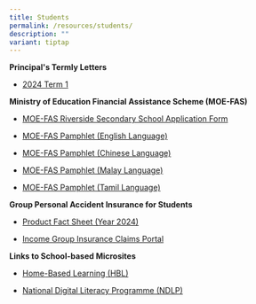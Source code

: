 ```yaml
---
title: Students
permalink: /resources/students/
description: ""
variant: tiptap
---
```

<p><strong>Principal's Termly Letters</strong></p><ul data-tight="true" class="tight"><li><p><a href="/files/Principal_s_Letter__2024_Term_1.pdf" rel="noopener noreferrer nofollow" target="_blank">2024 Term 1</a></p></li></ul><p><strong>Ministry of Education Financial Assistance Scheme (MOE-FAS)</strong></p><ul data-tight="true" class="tight"><li><p><a href="/files/2024%20moe%20fas%20application%20form-riversidess.pdf" rel="noopener noreferrer nofollow" target="_blank">MOE-FAS Riverside Secondary School Application Form</a></p></li><li><p><a href="/files/document4a_moe%20fas%20pamphet%20el.pdf" rel="noopener noreferrer nofollow" target="_blank">MOE-FAS Pamphlet (English Language)</a></p></li><li><p><a href="/files/moe%20fas%20-%20chinese%20language.pdf" rel="noopener noreferrer nofollow" target="_blank">MOE-FAS Pamphlet (Chinese Language)</a></p></li><li><p><a href="/files/document4c_moe%20fas%20pamphet%20ml.pdf" rel="noopener noreferrer nofollow" target="_blank">MOE-FAS Pamphlet (Malay Language)</a></p></li><li><p><a href="/files/document4d_moe%20fas%20pamphet%20tl.pdf" rel="noopener noreferrer nofollow" target="_blank">MOE-FAS Pamphlet (Tamil Language)</a></p></li></ul><p><strong>Group Personal Accident Insurance for Students</strong></p><ul data-tight="true" class="tight"><li><p><a href="/files/Product_Fact_Sheet_Year_2024.pdf" rel="noopener noreferrer nofollow" target="_blank">Product Fact Sheet (Year 2024)</a></p></li><li><p><a href="https://studentgpa.incomegroupins.com.sg" rel="noopener noreferrer nofollow" target="_blank">Income Group Insurance Claims Portal</a></p></li></ul><p><strong>Links to School-based Microsites</strong></p><ul data-tight="true" class="tight"><li><p><a href="https://go.gov.sg/riversidesechbl" rel="noopener noreferrer nofollow" target="_blank">Home-Based Learning (HBL)</a></p></li><li><p><a href="http://for.edu.sg/rssndlp" rel="noopener noreferrer nofollow" target="_blank">National Digital Literacy Programme (NDLP)</a></p></li></ul><p></p>
